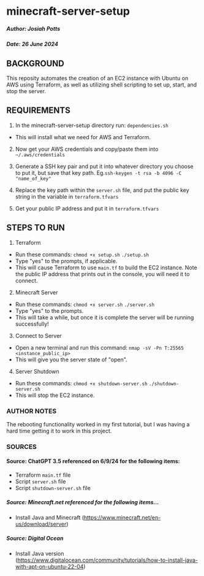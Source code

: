 # minecraft-server-setup

##### Author: Josiah Potts
##### Date: 26 June 2024

## BACKGROUND
This reposity automates the creation of an EC2 instance with Ubuntu on AWS using Terraform, as well as utilizing shell scripting to set up, start, and stop the server.

## REQUIREMENTS
1. In the minecraft-server-setup directory run:
`dependencies.sh`
- This will install what we need for AWS and Terraform.

2. Now get your AWS credentials and copy/paste them into `~/.aws/credentials`

3. Generate a SSH key pair and put it into whatever directory you choose to put it, but save that key path.
Eg.`ssh-keygen -t rsa -b 4096 -C "name_of_key"`

4. Replace the key path within the `server.sh` file, and put the public key string in the variable in `terraform.tfvars`

5. Get your public IP address and put it in `terraform.tfvars`

## STEPS TO RUN
1. Terraform
- Run these commands:
`chmod +x setup.sh`
`./setup.sh`
- Type "yes" to the prompts, if applicable.
- This will cause Terraform to use `main.tf` to build the EC2 instance. Note the public IP address that prints out in the console, you will need it to connect.

2. Minecraft Server
- Run these commands:
`chmod +x server.sh`
`./server.sh`
- Type "yes" to the prompts.
- This will take a while, but once it is complete the server will be running successfully!

3. Connect to Server
- Open a new terminal and run this command:
`nmap -sV -Pn T:25565 <instance_public_ip>`
- This will give you the server state of "open".

4. Server Shutdown
- Run these commands:
`chmod +x shutdown-server.sh`
`./shutdown-server.sh`
- This will stop the EC2 instance.

### AUTHOR NOTES
The rebooting functionality worked in my first tutorial, but I was having a hard time getting it to work in this project.

### SOURCES
#### Source: ChatGPT 3.5 referenced on 6/9/24 for the following items:
- Terraform `main.tf` file
- Script `server.sh` file
- Script `shutdown-server.sh` file

##### Source: Minecraft.net referenced for the following items...
- Install Java and Minecraft (https://www.minecraft.net/en-us/download/server)

##### Source: Digital Ocean
- Install Java version (https://www.digitalocean.com/community/tutorials/how-to-install-java-with-apt-on-ubuntu-22-04)

